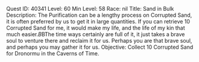 Quest ID: 40341
Level: 60
Min Level: 58
Race: nil
Title: Sand in Bulk
Description: The Purification can be a lengthy process on Corrupted Sand, it is often preferred by us to get it in large quantities. If you can retrieve 10 Corrupted Sand for me, it would make my life, and the life of my kin that much easier.$B$BThe time ways certainly are full of it, it just takes a brave soul to venture there and reclaim it for us. Perhaps you are that brave soul, and perhaps you may gather it for us.
Objective: Collect 10 Corrupted Sand for Dronormu in the Caverns of Time.
